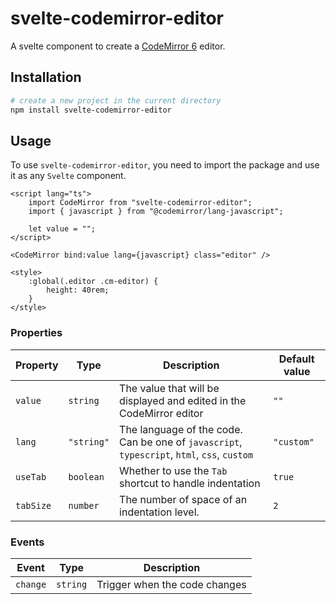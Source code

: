 # svelte-codemirror-editor

A svelte component to create a [CodeMirror 6](https://codemirror.net/6/) editor.

## Installation

```bash
# create a new project in the current directory
npm install svelte-codemirror-editor
```

## Usage

To use `svelte-codemirror-editor`, you need to import the package and use it as any `Svelte` component.

```tsx
<script lang="ts">
    import CodeMirror from "svelte-codemirror-editor";
    import { javascript } from "@codemirror/lang-javascript";

    let value = "";
</script>

<CodeMirror bind:value lang={javascript} class="editor" />

<style>
    :global(.editor .cm-editor) {
        height: 40rem;
    }
</style>

```

### Properties

| Property  | Type       | Description                                                                                 | Default value |
| --------- | ---------- | ------------------------------------------------------------------------------------------- | ------------- |
| `value`   | `string`   | The value that will be displayed and edited in the CodeMirror editor                        | `""`          |
| `lang`    | `"string"` | The language of the code. Can be one of `javascript`, `typescript`, `html`, `css`, `custom` | `"custom"`    |
| `useTab`  | `boolean`  | Whether to use the `Tab` shortcut to handle indentation                                     | `true`        |
| `tabSize` | `number`   | The number of space of an indentation level.                                                | `2`           |

### Events

| Event    | Type     | Description                   |
| -------- | -------- | ----------------------------- |
| `change` | `string` | Trigger when the code changes |
